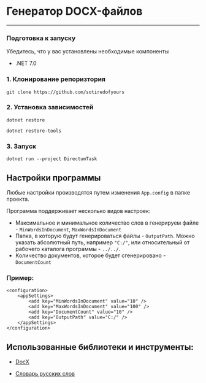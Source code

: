 ﻿# Генератор DOCX-файлов
___
### Подготовка к запуску
Убедитесь, что у вас установлены необходимые компоненты
- .NET 7.0 

### 1. Клонирование репоризтория
``git clone https://github.com/sotiredofyours``

### 2. Установка зависимостей
``dotnet restore``

``dotnet restore-tools``

### 3. Запуск
``dotnet run --project DirectumTask``

## Настройки программы
Любые настройки производятся путем изменения `App.config` в папке проекта.

Программа поддерживает несколько видов настроек:
- Максимальное и минимальное количество слов в генерируем файле - `MinWordsInDocument`, `MaxWordsInDocument`
- Папка, в которую будут генерироваться файлы - `OutputPath`. 
Можно указать абсолютный путь, например `"C:/"`, или относительный от рабочего каталога программы - `../../`.
- Количество документов, которое будет сгенерировано - `DocumentCount`

### Пример:
`````<?xml version="1.0" encoding="utf-8" ?>
<configuration>
    <appSettings>
        <add key="MinWordsInDocument" value="10" />
        <add key="MaxWordsInDocument" value="100" />
        <add key="DocumentCount" value="10" />
        <add key="OutputPath" value="C:/" />
    </appSettings>
</configuration>
`````

## Использованные библиотеки и инструменты:
- [DocX][docx]

- [Словарь русских слов][dict] 

[docx]:https://github.com/xceedsoftware/DocX
[dict]:https://dim-studio.ru/seo/xrumer/178-baza-russkih-slov-371-000-slov.html
